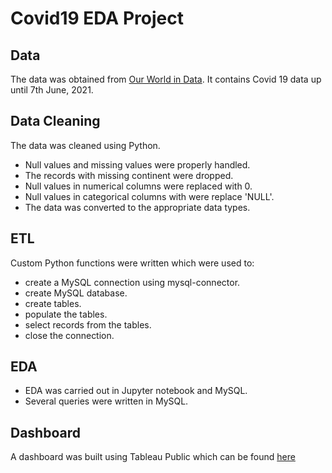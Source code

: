 # Covid19 EDA Project

## Data

The data was obtained from [Our World in Data](https://ourworldindata.org/covid-deaths). It contains Covid 19 data up until 7th June, 2021.

## Data Cleaning

The data was cleaned using Python.

* Null values and missing values were properly handled.
* The records with missing continent were dropped.
* Null values in numerical columns were replaced with 0.
* Null values in categorical columns with were replace 'NULL'.
* The data was converted to the appropriate data types.

## ETL

Custom Python functions were written which were used to:

* create a MySQL connection using mysql-connector.
* create MySQL database.
* create tables.
* populate the tables.
* select records from the tables.
* close the connection.

## EDA

* EDA was carried out in Jupyter notebook and MySQL.
* Several queries were written in MySQL.

## Dashboard

A dashboard was built using Tableau Public which can be found [here](https://public.tableau.com/app/profile/chinedu.ezeofor/viz/Covid19_dashboard_16235235313490/Dashboard1)
